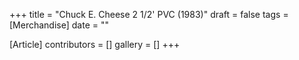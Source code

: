 +++
title = "Chuck E. Cheese 2 1/2' PVC (1983)"
draft = false
tags = [Merchandise]
date = ""

[Article]
contributors = []
gallery = []
+++